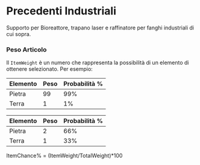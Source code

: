 # Precedenti Industriali

Supporto per Bioreattore, trapano laser e raffinatore per fanghi industriali di cui sopra.

### Peso Articolo

Il `ItemWeight` è un numero che rappresenta la possibilità di un elemento di ottenere selezionato. Per esempio:

| Elemento | Peso | Probabilità % |
| -------- | ---- | ------------- |
| Pietra   | 99   | 99%           |
| Terra    | 1    | 1%            |

| Elemento | Peso | Probabilità % |
| -------- | ---- | ------------- |
| Pietra   | 2    | 66%           |
| Terra    | 1    | 33%           |

ItemChance% = (ItemWeight/TotalWeight)*100